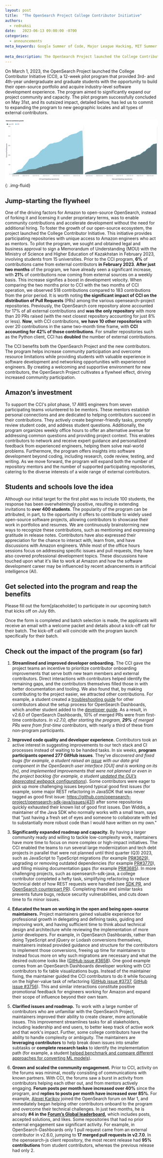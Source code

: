 ```yaml
---
layout: post
title:  "The OpenSearch Project College Contributor Initiative"
authors:
  - rednaksi
date:   2023-06-13 09:00:00 -0700
categories:
  - announcements
meta_keywords: Google Summer of Code, Major League Hacking, MIT Summer Camp, College Contributor Initiative, Coding Bootcamp

meta_description: The OpenSearch Project launched the College Contributor Initiative (CCI) in March 2023, a program that provided students with opportunities to gain software development experience and contribute to open-source projects. The successful 12-week pilot, which concluded in May, led to a significant increase in external contributions, streamlined onboarding for developers, improved code quality, expanded project roadmaps, enhanced open-source maintenance experience, clarified project issues, and increased community engagement, prompting an expansion of the program to new schools and locales.
---
```


On March 1, 2023, the OpenSearch Project launched the College Contributor Initiative (CCI), a 12-week pilot program that provided 3rd- and 4th-year undergraduate and graduate students with the opportunity to build their open-source portfolio and acquire industry-level software development experience. The program aimed to significantly expand our project community and capacity. The pilot program successfully concluded on May 31st, and its outsized impact, detailed below, has led us to commit to expanding the program to new geographic locales and all types of external contributors.

<img src="/assets/media/blog-images/2023-06-13-college-contributor-initiative/external_contributor_growth.png" alt="External Contribution Growth"/>{: .img-fluid}

## Jump-starting the flywheel

One of the driving factors for Amazon to open-source OpenSearch, instead of forking it and licensing it under proprietary terms, was to enable community contributions and accelerate development without the need for additional hiring. To foster the growth of our open-source ecosystem, the project launched the College Contributor Initiative. This initiative provides participating repositories with unique access to Amazon engineers who act as mentors. To pilot the program, we sought and obtained legal and business approval to sign a Memorandum of Understanding (MOU) with the Ministry of Science and Higher Education of Kazakhstan in February 2023, involving students from 15 universities.
Prior to the CCI program, **6%** of contributions came from external contributors **in February 2023**. **After just two months** of the program, we have already seen a significant increase, with **21%** of contributions now coming from external sources on a weekly basis. This increase signifies a boost in development velocity. When comparing the two months prior to CCI with the two months of CCI operation, we observed 518 contributions compared to 183 contributions from the prior period. It is worth noting **the significant impact of CCI on the distribution of Pull Requests** (PRs) among the various opensearch-project repositories. Previously, the OpenSearch core repository alone accounted for 17% of all external contributions and **was the only repository** with more than 20 PRs raised (with the next closest repository accounting for just 8% or less). **Now**, with CCI contributions, **we have 10 other repositories** with over 20 contributions in the same two-month time frame, with **CCI accounting for 42% of those contributions**. For smaller repositories such as the Python client, CCI has **doubled** the number of external contributions.

The CCI benefits both the OpenSearch Project and the new contributors. The program helps increase community participation and overcome resource limitations while providing students with valuable experience in software development and networking opportunities with experienced engineers. By creating a welcoming and supportive environment for new contributors, the OpenSearch Project cultivates a flywheel effect, driving increased community participation.

## Amazon’s investment

To support the CCI's pilot phase, 17 AWS engineers from seven participating teams volunteered to be mentors. These mentors establish personal connections and are dedicated to helping contributors succeed in their contributions. They actively create beginner-friendly tasks, promptly review student code, and address student questions. Additionally, the program organizes weekly office hours to offer an alternative avenue for addressing common questions and providing project context. This enables contributors to network and receive expert guidance and personalized feedback from experienced engineers, helping them solve real-world problems. Furthermore, the program offers insights into software development beyond coding, including research, code review, testing, and writing. As we move forward, the program will expand both the number of repository mentors and the number of supported participating repositories, catering to the diverse interests of a wide range of external contributors.


## Students and schools love the idea

Although our initial target for the first pilot was to include 100 students, the response has been overwhelmingly positive, resulting in extending invitations to **over 400 students**. The popularity of the program can be attributed, in part, to the opportunity it offers to contribute to widely used open-source software projects, allowing contributors to showcase their work in portfolios and resumes. We are continuously brainstorming new ways to recognize these contributions, such as mentioning and expressing gratitude in release notes. Contributors have also expressed their appreciation for the chance to interact with, learn from, and have discussions with Amazon engineers. While most of the office hours sessions focus on addressing specific issues and pull requests, they have also covered professional development topics. These discussions have touched upon what it's like to work at Amazon and how the software development career may be influenced by recent advancements in artificial intelligence (AI).

## Get selected into the program and reap the benefits

Please fill out the form[placeholder] to participate in our upcoming batch that kicks off on July 6th.

Once the form is completed and batch selection is made, the applicants will receive an email with a welcome packet and details about a kick-off call for their batch. The kick-off call will coincide with the program launch specifically for their batch.

## Check out the impact of the program (so far)

1. **Streamlined and improved developer onboarding.** The CCI gave the project teams an incentive to prioritize contributor onboarding improvements that serve both new team members and external contributors. Direct interactions with contributors helped identify the remaining gaps, and the contributors themselves filled those in with better documentation and tooling. We also found that, by making contributing to the project easier, we attracted other contributions. For example, a student created a [troubleshooting guide](https://github.com/opensearch-project/OpenSearch-Dashboards/issues/3759) for other contributors about the setup process for OpenSearch Dashboards, which another student added to the [developer guide](https://github.com/opensearch-project/OpenSearch-Dashboards/pull/3764). As a result, in v2.6.0 of OpenSearch Dashboards, 10% of merged PRs were from first-time contributors. _In v2.7.0, after starting the program,_ **_29%_** _of merged PRs were from first-time contributors_, with nearly a third of these from non-program participants.
2. **Improved code quality and developer experience.** Contributors took an active interest in suggesting improvements to our tech stack and CI processes instead of waiting to be handed tasks. In six weeks, **program participants opened 277 GitHub issues**. They’ve _discovered and fixed bugs (for example, a student raised an_ [_issue_](https://github.com/opensearch-project/oui/issues/699) _with our data grid component in the OpenSearch user interface [OUI] and is working on its fix), and implemented improvements that were not planned or even in the project backlog (for example, a student_ [_updated the OUI’s deprecated webpack configurations_](https://github.com/opensearch-project/oui/pull/578)). Some contributors were eager to pick up more challenging issues beyond typical good first issues (for example, some major REST refactoring in JavaSDK that was never tagged as good first issue: https://github.com/opensearch-project/opensearch-sdk-java/issues/431) after some repositories quickly exhausted their known list of good first issues. Dan Widdis, a maintainer of the Java SDK who normally works with a small team, says that "just having a fresh set of eyes and someone to collaborate with led to substantially more robust code than I would have written on my own."
    
3. **Significantly expanded roadmap and capacity.** By having a larger community ready and willing to tackle low-complexity work, maintainers have more time to focus on more complex or high-impact initiatives. The CCI enabled the teams to run several large modernization and tech debt projects in parallel that were not planned until third quarter (Q3) 2023, such as JavaScript to TypeScript migrations (for example [PR#3629](https://github.com/opensearch-project/OpenSearch-Dashboards/pull/3629)), upgrading or removing outdated dependencies (for example [PR#3770](https://github.com/opensearch-project/OpenSearch-Dashboards/pull/3770)), and filling missing documentation gaps (for example [PR#3685](https://github.com/opensearch-project/OpenSearch-Dashboards/pull/3685)). In more challenging projects, such as opensearch-sdk-java, a college contributor completed a hefty task, simplifying refactoring to reduce technical debt of how REST requests were handled (see [SDK PR](https://github.com/opensearch-project/opensearch-sdk-java/pull/643), and [OpenSearch counterpart PR](https://github.com/opensearch-project/OpenSearch/pull/6826)). Completing these and similar tasks prevents future bugs, reduce security vulnerabilities, and cuts down time to fix minor issues. 
4. **Educated the team on working in the open and being open-source maintainers.** Project maintainers gained valuable experience for professional growth in delegating and defining tasks, guiding and improving work, and having sufficient time to think about technical design and architecture while reviewing the implementation of more junior developers. For example, in OpenSearch Dashboards, rather than doing TypeScript and jQuery or Lodash conversions themselves, maintainers instead provided guidance and structure for the contributors to implement those conversions, freeing up time for maintainers to instead focus more on why such migrations are necessary and what the desired outcome looks like ([GitHub issue #3658](https://github.com/opensearch-project/OpenSearch-Dashboards/issues/3658)). One good example comes from an OpenSearch Dashboards developer working with CCI contributors to fix table visualizations bugs. Instead of the maintainer fixing, the maintainer guided the CCI contributors to do it while focusing on the higher-value task of refactoring ([GitHub issue #3737](https://github.com/opensearch-project/OpenSearch-Dashboards/issues/3737), [GitHub issue #3756](https://github.com/opensearch-project/OpenSearch-Dashboards/issues/3756)). This and similar interactions constitute positive promotional feedback for engineers working for Amazon and expand their scope of influence beyond their own team.
5. **Clarified issues and roadmap.** To work with a large number of contributors who are unfamiliar with the OpenSearch Project, maintainers improved their ability to create clearer, more actionable issues. This improvement streamlines tasks for all stakeholders, including leadership and end users, to better keep track of active work and that work's impact. Further, some college contributors have the ability to handle complexity or ambiguity. The maintainers are **leveraging contributors** to help break down issues into smaller subtasks or **complete research tasks** to identify the implementation path (for example, a student [helped benchmark and compare different approaches for converting ML models](https://github.com/opensearch-project/opensearch-py-ml/issues/123)).
6. **Grown and scaled the community engagement.** Prior to CCI, activity on the forums was minimal, mostly consisting of communications with known partners. With CCI, the forums saw a burst in activity from contributors helping each other out, and from mentors actively engaging. **Forum posts per month have increased over 40%** since the program, and **replies to posts per month have increased over 85%**. For example, [Alexei Karikov](https://forum.opensearch.org/u/orbulon/summary) joined the OpenSearch forum on Mar 1, and immediately began helping other contributors onboard to the program and overcome their technical challenges. In just two months, he is already **#4 in the** [**Forum’s Global leaderboard**](https://forum.opensearch.org/leaderboard)**,** which includes posts, accepted solutions, and likes. Some repositories that had no prior external engagement saw significant activity. For example, in OpenSearch-Dashboards only 1 pull request came from an external contributor in v2.6.0, jumping to **17 merged pull requests in v2.7.0**. In the opensearch-js client repository, the most recent release had **95% contributions** from student contributors, whereas the previous release had only 2. 





## 


